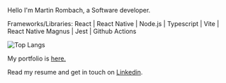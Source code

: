 Hello I'm Martin Rombach, a Software developer.

Frameworks/Libraries: React | React Native | Node.js | Typescript | Vite | React Native Magnus | Jest | Github Actions

 ![Top Langs](https://github-readme-stats.vercel.app/api/top-langs/?username=martinrombach88&hide=css,scss,html)

My portfolio is <a href="https://www.martinrombachdev.com/"> here.</a>

Read my resume and get in touch on <a href="https://www.linkedin.com/in/martin-rombach-0a67b266/">Linkedin</a>.

